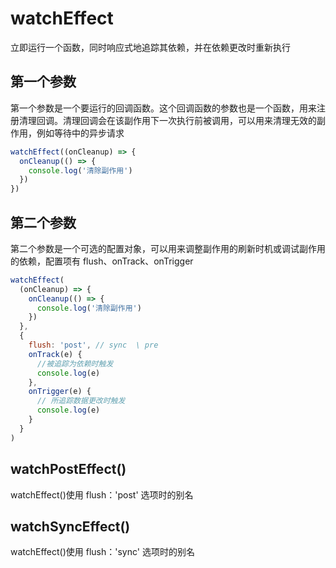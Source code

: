 # watchEffect [​](#watchEffect)

立即运行一个函数，同时响应式地追踪其依赖，并在依赖更改时重新执行

## 第一个参数 ​[](#watchEffect-first)

第一个参数是一个要运行的回调函数。这个回调函数的参数也是一个函数，用来注册清理回调。清理回调会在该副作用下一次执行前被调用，可以用来清理无效的副作用，例如等待中的异步请求

```js
watchEffect((onCleanup) => {
  onCleanup(() => {
    console.log('清除副作用')
  })
})
```

## 第二个参数 ​[](#watchEffect-second)

第二个参数是一个可选的配置对象，可以用来调整副作用的刷新时机或调试副作用的依赖，配置项有 flush、onTrack、onTrigger

```js
watchEffect(
  (onCleanup) => {
    onCleanup(() => {
      console.log('清除副作用')
    })
  },
  {
    flush: 'post', // sync  \ pre
    onTrack(e) {
      //被追踪为依赖时触发
      console.log(e)
    },
    onTrigger(e) {
      // 所追踪数据更改时触发
      console.log(e)
    }
  }
)
```

## watchPostEffect() ​[](#watchPostEffect)

watchEffect()使用 flush：'post' 选项时的别名

## watchSyncEffect() ​[](#watchSyncEffect)

watchEffect()使用 flush：'sync' 选项时的别名
